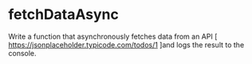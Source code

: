 # fetchDataAsync

Write a function that asynchronously fetches data from an API
[ https://jsonplaceholder.typicode.com/todos/1 ]and logs the result to the console.
